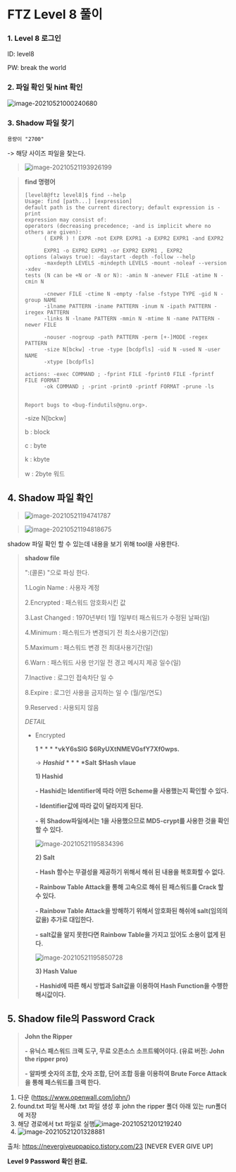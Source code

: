 # FTZ Level 8 풀이

### 1. Level 8 로그인

ID: level8

PW: break the world



### 2. 파일 확인 및 hint 확인
![image-20210521000240680](https://user-images.githubusercontent.com/47252423/119128979-4f556780-ba71-11eb-9484-e199b5330d45.png)



### 3. Shadow 파일 찾기

`용량이 "2700"` 

-> 해당 사이즈 파일을 찾는다.
> ![image-20210521193926199](https://user-images.githubusercontent.com/47252423/119129001-54b2b200-ba71-11eb-851b-be1cf3e309ad.png)

> **find 명령어**
>
> ```
> [level8@ftz level8]$ find --help
> Usage: find [path...] [expression]
> default path is the current directory; default expression is -print
> expression may consist of:
> operators (decreasing precedence; -and is implicit where no others are given):
>       ( EXPR ) ! EXPR -not EXPR EXPR1 -a EXPR2 EXPR1 -and EXPR2
> 
>       EXPR1 -o EXPR2 EXPR1 -or EXPR2 EXPR1 , EXPR2
> options (always true): -daystart -depth -follow --help
>       -maxdepth LEVELS -mindepth LEVELS -mount -noleaf --version -xdev
> tests (N can be +N or -N or N): -amin N -anewer FILE -atime N -cmin N
> 
>       -cnewer FILE -ctime N -empty -false -fstype TYPE -gid N -group NAME
>       -ilname PATTERN -iname PATTERN -inum N -ipath PATTERN -iregex PATTERN
>       -links N -lname PATTERN -mmin N -mtime N -name PATTERN -newer FILE
> 
>       -nouser -nogroup -path PATTERN -perm [+-]MODE -regex PATTERN
>       -size N[bckw] -true -type [bcdpfls] -uid N -used N -user NAME
>       -xtype [bcdpfls]
> 
> actions: -exec COMMAND ; -fprint FILE -fprint0 FILE -fprintf FILE FORMAT
>       -ok COMMAND ; -print -print0 -printf FORMAT -prune -ls
> 
> 
> Report bugs to <bug-findutils@gnu.org>.
> ```
>
> -size N[bckw] 
>
> b : block
>
> c : byte
>
> k : kbyte
>
> w : 2byte 워드



## 4. Shadow 파일 확인
> ![image-20210521194741787](https://user-images.githubusercontent.com/47252423/119129015-5a0ffc80-ba71-11eb-92cf-7240a37b3e1a.png)

> ![image-20210521194818675](https://user-images.githubusercontent.com/47252423/119129066-65632800-ba71-11eb-8ffb-5d26e385ef35.png)

shadow 파일 확인 할 수 있는데 내용을 보기 위해  tool을 사용한다.

> **shadow file**
>
> ":(콜론) "으로 파싱 한다.
>
> 1.Login Name : 사용자 계정
>
> 2.Encrypted : 패스워드 암호화시킨 값
>
> 3.Last Changed : 1970년부터 1월 1일부터 패스워드가 수정된 날짜(일)
>
> 4.Minimum : 패스워드가 변경되기 전 최소사용기간(일)
>
> 5.Maximum : 패스워드 변경 전 최대사용기간(일)
>
> 6.Warn : 패스워드 사용 만기일 전 경고 메시지 제공 일수(일)
>
> 7.Inactive : 로그인 접속차단 일 수
>
> 8.Expire : 로그인 사용을 금지하는 일 수 (월/일/연도)
>
> 9.Reserved : 사용되지 않음
>
> *DETAIL*
>
> - Encrypted  
>
>   **$1**  **$vkY6sSlG**  **$6RyUXtNMEVGsfY7Xf0wps.**
>
>   -> **$Hashid** 	**$Salt** 	**$Hash vlaue**
>
>   **1) Hashid**
>
>    **-  Hashid는 Identifier에 따라 어떤 Scheme을 사용했는지 확인할 수 있다.**
>
>   **-  Identifier값에 따라 값이 달라지게 된다.**
>
>   **-  위 Shadow파일에서는 1을 사용했으므로 MD5-crypt를 사용한 것을 확인할 수 있다.**
>
>    ![image-20210521195834396](https://user-images.githubusercontent.com/47252423/119129088-6c8a3600-ba71-11eb-940c-1d65109acc47.png)
>
>   
>
>   **2) Salt**
>
>    **-  Hash 함수는 무결성을 제공하기 위해서 해쉬 된 내용을 복호화할 수 없다.**
>
>   **-  Rainbow Table Attack을 통해 고속으로 해쉬 된 패스워드를 Crack 할 수 있다.**
>
>   **-  Rainbow Table Attack을 방해하기 위해서 암호화된 해쉬에 salt(임의의 값을) 추가로 대입한다.**
>
>   **-  salt값을 알지 못한다면 Rainbow Table을 가지고 있어도 소용이 없게 된다.**
>
>    ![image-20210521195850728](https://user-images.githubusercontent.com/47252423/119129110-71e78080-ba71-11eb-891b-56efd321a137.png)
>
>   
>
>   **3) Hash Value**
>
>    **-  Hashid에 따른 해시 방법과 Salt값을 이용하여 Hash Function을 수행한 해시값이다.**
>
>   [Encrypted  설명 참조]: https://peemangit.tistory.com/178



## 5. Shadow file의 Password Crack

> **John the Ripper**
>
> **-  유닉스 패스워드 크랙 도구, 무료 오픈소스 소프트웨어이다. (유료 버전: John the ripper pro)**
>
> **-  알파벳 숫자의 조합, 숫자 조합, 단어 조합 등을 이용하여 Brute Force Attack을 통해 패스워드를 크랙 한다.**

1. 다운 (https://www.openwall.com/john/)
2. found.txt 파일 복사해 .txt 파일 생성 후 john the ripper 폴더 아래 있는 run폴더에 저장
3.   해당 경로에서 txt 파일로 실행![image-20210521201219240](https://user-images.githubusercontent.com/47252423/119129131-79a72500-ba71-11eb-9b2e-6439880dd3fa.png)
4. ![image-20210521201328881](https://user-images.githubusercontent.com/47252423/119129147-7e6bd900-ba71-11eb-9065-782fc318148b.png)

출처: https://nevergiveuppapico.tistory.com/23 [NEVER EVER GIVE UP]



**Level 9 Password 확인 완료.**

